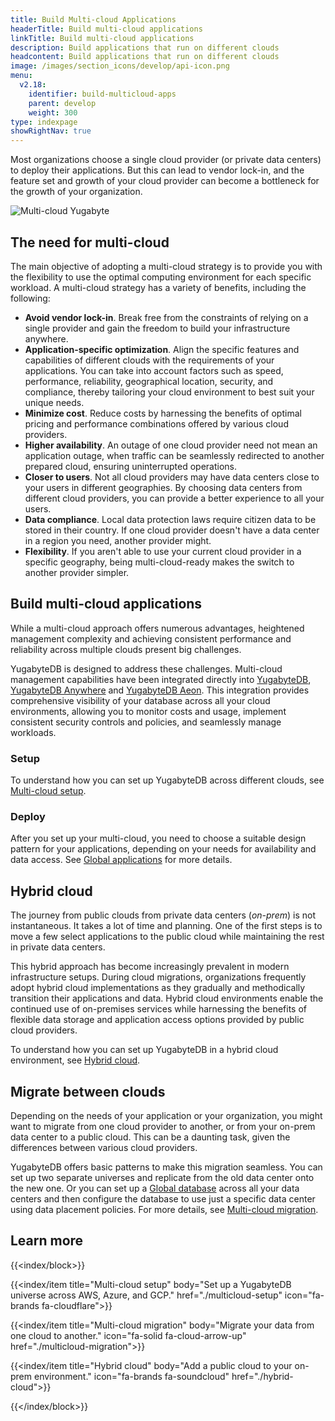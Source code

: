 ```yaml
---
title: Build Multi-cloud Applications
headerTitle: Build multi-cloud applications
linkTitle: Build multi-cloud applications
description: Build applications that run on different clouds
headcontent: Build applications that run on different clouds
image: /images/section_icons/develop/api-icon.png
menu:
  v2.18:
    identifier: build-multicloud-apps
    parent: develop
    weight: 300
type: indexpage
showRightNav: true
---
```


Most organizations choose a single cloud provider (or private data centers) to deploy their applications. But this can lead to vendor lock-in, and the feature set and growth of your cloud provider can become a bottleneck for the growth of your organization.

![Multi-cloud Yugabyte](/images/develop/multicloud/multicloud-global-spread.png)

## The need for multi-cloud

The main objective of adopting a multi-cloud strategy is to provide you with the flexibility to use the optimal computing environment for each specific workload. A multi-cloud strategy has a variety of benefits, including the following:

- **Avoid vendor lock-in**. Break free from the constraints of relying on a single provider and gain the freedom to build your infrastructure anywhere.
- **Application-specific optimization**. Align the specific features and capabilities of different clouds with the requirements of your applications. You can take into account factors such as speed, performance, reliability, geographical location, security, and compliance, thereby tailoring your cloud environment to best suit your unique needs.
- **Minimize cost**. Reduce costs by harnessing the benefits of optimal pricing and performance combinations offered by various cloud providers.
- **Higher availability**. An outage of one cloud provider need not mean an application outage, when traffic can be seamlessly redirected to another prepared cloud, ensuring uninterrupted operations.
- **Closer to users**. Not all cloud providers may have data centers close to your users in different geographies. By choosing data centers from different cloud providers, you can provide a better experience to all your users.
- **Data compliance**. Local data protection laws require citizen data to be stored in their country. If one cloud provider doesn't have a data center in a region you need, another provider might.
- **Flexibility**. If you aren't able to use your current cloud provider in a specific geography, being multi-cloud-ready makes the switch to another provider simpler.

## Build multi-cloud applications

While a multi-cloud approach offers numerous advantages, heightened management complexity and achieving consistent performance and reliability across multiple clouds present big challenges.

YugabyteDB is designed to address these challenges. Multi-cloud management capabilities have been integrated directly into [YugabyteDB](../../), [YugabyteDB Anywhere](../../yugabyte-platform/) and [YugabyteDB Aeon](../../yugabyte-cloud/). This integration provides comprehensive visibility of your database across all your cloud environments, allowing you to monitor costs and usage, implement consistent security controls and policies, and seamlessly manage workloads.

### Setup

To understand how you can set up YugabyteDB across different clouds, see [Multi-cloud setup](./multicloud-setup).

### Deploy

After you set up your multi-cloud, you need to choose a suitable design pattern for your applications, depending on your needs for availability and data access. See [Global applications](../build-global-apps/) for more details.

## Hybrid cloud

The journey from public clouds from private data centers (_on-prem_) is not instantaneous. It takes a lot of time and planning. One of the first steps is to move a few select applications to the public cloud while maintaining the rest in private data centers.

This hybrid approach has become increasingly prevalent in modern infrastructure setups. During cloud migrations, organizations frequently adopt hybrid cloud implementations as they gradually and methodically transition their applications and data. Hybrid cloud environments enable the continued use of on-premises services while harnessing the benefits of flexible data storage and application access options provided by public cloud providers.

To understand how you can set up YugabyteDB in a hybrid cloud environment, see [Hybrid cloud](./hybrid-cloud).

## Migrate between clouds

Depending on the needs of your application or your organization, you might want to migrate from one cloud provider to another, or from your on-prem data center to a public cloud. This can be a daunting task, given the differences between various cloud providers.

YugabyteDB offers basic patterns to make this migration seamless. You can set up two separate universes and replicate from the old data center onto the new one. Or you can set up a [Global database](../build-global-apps/global-database) across all your data centers and then configure the database to use just a specific data center using data placement policies. For more details, see [Multi-cloud migration](./multicloud-migration).

## Learn more

{{<index/block>}}

{{<index/item
    title="Multi-cloud setup"
    body="Set up a YugabyteDB universe across AWS, Azure, and GCP."
    href="./multicloud-setup"
    icon="fa-brands fa-cloudflare">}}

{{<index/item
    title="Multi-cloud migration"
    body="Migrate your data from one cloud to another."
    icon="fa-solid fa-cloud-arrow-up"
    href="./multicloud-migration">}}

{{<index/item
    title="Hybrid cloud"
    body="Add a public cloud to your on-prem environment."
    icon="fa-brands fa-soundcloud"
    href="./hybrid-cloud">}}

{{</index/block>}}
